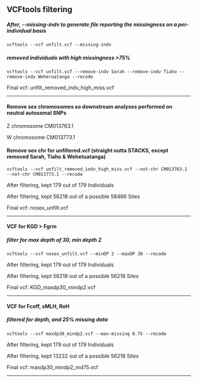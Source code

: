## VCFtools filtering




##### After, --missing-indv to generate file reporting the missingness on a per-individual basis

`vcftools --vcf unfilt.vcf --missing-indv`

##### removed individuals with high missingness >75%

`vcftools --vcf unfilt.vcf --remove-indv Sarah --remove-indv Tiaho --remove-indv Weheruatanga --recode`

Final vcf: unfilt_removed_indv_high_miss.vcf

***

#### Remove sex chromosomes so downstream analyses performed on neutral autosomal SNPs

Z chromosome CM013763.1

W chromosome CM013773.1


#### Remove sex chr for unfiltered.vcf (straight outta STACKS, except removed Sarah, Tiaho & Wehetuatanga)

`vcftools --vcf unfilt_removed_indv_high_miss.vcf --not-chr CM013763.1 --not-chr CM013773.1 --recode`

After filtering, kept 179 out of 179 Individuals

After filtering, kept 56218 out of a possible 58466 Sites

Final vcf: nosex_unfilt.vcf

***

#### VCF for KGD > Fgrm
##### filter for max depth of 30, min depth 2

`vcftools --vcf nosex_unfilt.vcf --minDP 2 --maxDP 30 --recode`

After filtering, kept 179 out of 179 Individuals

After filtering, kept 56218 out of a possible 56218 Sites

Final vcf: KGD_maxdp30_mindp2.vcf

***

#### VCF for Fcoff, sMLH, RoH
##### filtered for depth, and 25% missing data

`vcftools --vcf maxdp30_mindp2.vcf --max-missing 0.75 --recode`

After filtering, kept 179 out of 179 Individuals

After filtering, kept 13232 out of a possible 56218 Sites

Final vcf: maxdp30_mindp2_md75.vcf

***
